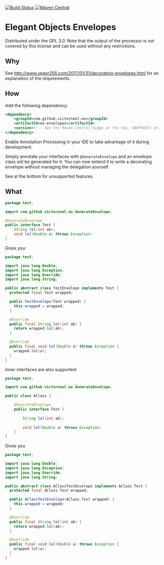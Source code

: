 [![Build Status](https://travis-ci.org/victornoel/eo-envelopes.png?branch=master)](https://travis-ci.org/victornoel/eo-envelopes)
[![Maven Central](https://img.shields.io/maven-central/v/com.github.victornoel.eo/eo-envelopes.svg)](http://search.maven.org/#search%7Cga%7C1%7Cg%3A%22com.github.victornoel.eo%22%20AND%20a%3A%22eo-envelopes%22)

# Elegant Objects Envelopes

Distributed under the GPL 3.0.
Note that the output of the processor is not covered by this license and can be used without any restrictions.

## Why

See http://www.yegor256.com/2017/01/31/decorating-envelopes.html for an explanation of the requirements.

## How

Add the following dependency:

```xml
<dependency>
    <groupId>com.github.victornoel.eo</groupId>
    <artifactId>eo-envelopes</artifactId>
    <version><!-- See the Maven Central badge at the top, SNAPSHOTs are deployed to OSS Sonatype --></version>
</dependency>
```

Enable Annotation Processing in your IDE to take advantage of it during development.

Simply annotate your interfaces with `@GenerateEnvelope` and an envelope class will be generated for it.
You can now extend it to write a decorating envelope without managing the delegation yourself.

See at the bottom for unsupported features.

## What

```java
package test;

import com.github.victornoel.eo.GenerateEnvelope;

@GenerateEnvelope
public interface Test {
    String lol(int ab);
    void lol(Double a) throws Exception;
}
```

Gives you:

```java
package test;

import java.lang.Double;
import java.lang.Exception;
import java.lang.Override;
import java.lang.String;

public abstract class TestEnvelope implements Test {
  protected final Test wrapped;

  public TestEnvelope(Test wrapped) {
    this.wrapped = wrapped;
  }

  @Override
  public final String lol(int ab) {
    return wrapped.lol(ab);
  }

  @Override
  public final void lol(Double a) throws Exception {
    wrapped.lol(a);
  }
}
```

Inner interfaces are also supported:

```java
package test;

import com.github.victornoel.eo.GenerateEnvelope;

public class AClass {

    @GenerateEnvelope
    public interface Test {
        
        String lol(int ab);
        
        void lol(Double a) throws Exception;
    }
}
```

Gives you

```java
package test;

import java.lang.Double;
import java.lang.Exception;
import java.lang.Override;
import java.lang.String;

public abstract class AClassTestEnvelope implements AClass.Test {
  protected final AClass.Test wrapped;

  public AClassTestEnvelope(AClass.Test wrapped) {
    this.wrapped = wrapped;
  }

  @Override
  public final String lol(int ab) {
    return wrapped.lol(ab);
  }

  @Override
  public final void lol(Double a) throws Exception {
    wrapped.lol(a);
  }
}
```
